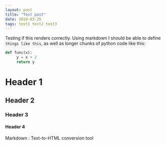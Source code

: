 ```yaml
---
layout: post
title: "Test post"
date: 2019-03-25
tags: test1 test2 test3
---
```


Testing if this renders correctly. Using markdown I should be able to define `things like this`, as well as longer chunks of python code like this: 

```python
def func(x):
     y = x + 2
     return y
```

# Header 1
## Header 2
### Header 3
#### Header 4

Markdown
:  Text-to-HTML conversion tool
